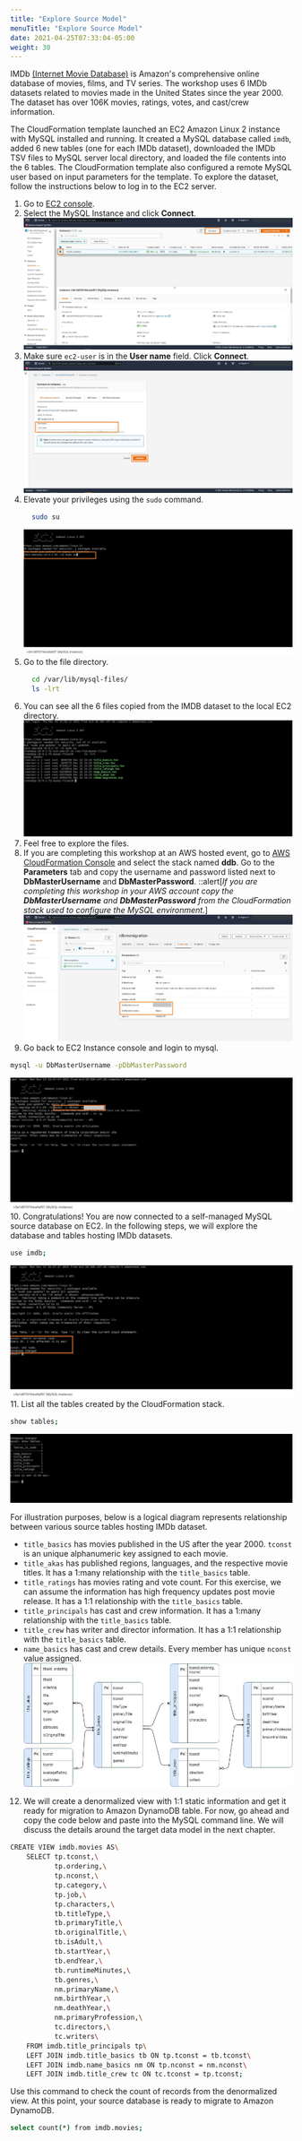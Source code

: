 ```yaml
---
title: "Explore Source Model"
menuTitle: "Explore Source Model"
date: 2021-04-25T07:33:04-05:00
weight: 30
---
```

IMDb [(Internet Movie Database)](https://www.imdb.com/interfaces/) is Amazon's comprehensive online database of movies, films, and TV series.
The workshop uses 6 IMDb datasets related to movies made in the United States since the year 2000.
The dataset has over 106K movies, ratings, votes, and cast/crew information.

The CloudFormation template launched an EC2 Amazon Linux 2 instance with MySQL installed and running.
It created a MySQL database called `imdb`, added 6 new tables (one for each IMDb dataset), downloaded the IMDb TSV files to MySQL server local directory, and loaded the file contents into the 6 tables. 
The CloudFormation template also configured a remote MySQL user based on input parameters for the template. 
To explore the dataset, follow the instructions below to log in to the EC2 server.

 1. Go to [EC2 console](https://console.aws.amazon.com/ec2/v2/home#Instances:instanceState=running).
 2. Select the MySQL Instance and click **Connect**.
    ![Final Deployment Architecture](/static/images/migration9.jpg)
 3. Make sure `ec2-user` is in the **User name** field. Click **Connect**.
    ![Final Deployment Architecture](/static/images/migration10.jpg)
 4. Elevate your privileges using the `sudo` command.
    ```bash
      sudo su
    ```
    ![Final Deployment Architecture](/static/images/migration11.jpg)
 5. Go to the file directory.
    ```bash
      cd /var/lib/mysql-files/
      ls -lrt
    ```
 6. You can see all the 6 files copied from the IMDB dataset to the local EC2 directory.
    ![Final Deployment Architecture](/static/images/migration12.jpg)
 7. Feel free to explore the files.
 8. If you are completing this workshop at an AWS hosted event, go to [AWS CloudFormation Console](https://console.aws.amazon.com/cloudformation/home#/stacks?filteringStatus=active&filteringText=&viewNested=true&hideStacks=false) and select the stack named **ddb**. Go to the **Parameters** tab and copy the username and password listed next to **DbMasterUsername** and **DbMasterPassword**.
 ::alert[_If you are completing this workshop in your AWS account copy the **DbMasterUsername** and **DbMasterPassword** from the CloudFormation stack used to configure the MySQL environment._]
   ![Final Deployment Architecture](/static/images/migration13.jpg)
 9. Go back to EC2 Instance console and login to mysql.
  ```bash
  mysql -u DbMasterUsername -pDbMasterPassword
  ```
   ![Final Deployment Architecture](/static/images/migration14.jpg)
10. Congratulations! You are now connected to a self-managed MySQL source database on EC2. In the following steps, we will explore the database and tables hosting IMDb datasets.
  ```bash
  use imdb;
  ```
   ![Final Deployment Architecture](/static/images/migration15.jpg)
11. List all the tables created by the CloudFormation stack.
   ```bash
   show tables;
   ```
   ![Final Deployment Architecture](/static/images/migration16.jpg)

For illustration purposes, below is a logical diagram represents relationship between various source tables hosting IMDb dataset.

  - `title_basics` has movies published in the US after the year 2000. `tconst` is an unique alphanumeric key assigned to each movie.
  - `title_akas` has published regions, languages, and the respective movie titles. It has a 1\:many relationship with the `title_basics` table.
  - `title_ratings` has movies rating and vote count. For this exercise, we can assume the information has high frequency updates post movie release. It has a 1:1 relationship with the `title_basics` table.
  - `title_principals` has cast and crew information. It has a 1\:many relationship with the `title_basics` table.
  - `title_crew` has writer and director information. It has a 1:1 relationship with the `title_basics` table.
  - `name_basics` has cast and crew details. Every member has unique `nconst` value assigned.
  ![Final Deployment Architecture](/static/images/migration31.jpg)

12. We will create a denormalized view with 1:1 static information and get it ready for migration to Amazon DynamoDB table. For now, go ahead and copy the code below and paste into the MySQL command line.
We will discuss the details around the target data model in the next chapter.
```bash
CREATE VIEW imdb.movies AS\
    SELECT tp.tconst,\
           tp.ordering,\
           tp.nconst,\
           tp.category,\
           tp.job,\
           tp.characters,\
           tb.titleType,\
           tb.primaryTitle,\
           tb.originalTitle,\
           tb.isAdult,\
           tb.startYear,\
           tb.endYear,\
           tb.runtimeMinutes,\
           tb.genres,\
           nm.primaryName,\
           nm.birthYear,\
           nm.deathYear,\
           nm.primaryProfession,\
           tc.directors,\
           tc.writers\
    FROM imdb.title_principals tp\
    LEFT JOIN imdb.title_basics tb ON tp.tconst = tb.tconst\
    LEFT JOIN imdb.name_basics nm ON tp.nconst = nm.nconst\
    LEFT JOIN imdb.title_crew tc ON tc.tconst = tp.tconst;
  ```
  Use this command to check the count of records from the denormalized view. At this point, your source database is ready to migrate to Amazon DynamoDB.
  ```bash
  select count(*) from imdb.movies;
  ```
